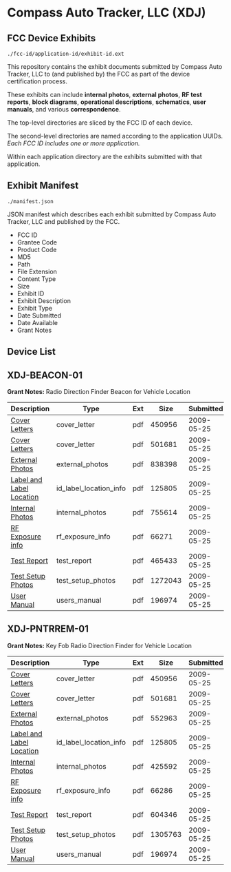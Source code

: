 # Compass Auto Tracker, LLC (XDJ)
## FCC Device Exhibits

```
./fcc-id/application-id/exhibit-id.ext
```

This repository contains the exhibit documents submitted by Compass Auto Tracker, LLC to (and published by) the FCC as part of the device certification process.

These exhibits can include **internal photos**, **external photos**, **RF test reports**, **block diagrams**, **operational descriptions**, **schematics**, **user manuals**, and various **correspondence**.

The top-level directories are sliced by the FCC ID of each device.

The second-level directories are named according to the application UUIDs. *Each FCC ID includes one or more application.*

Within each application directory are the exhibits submitted with that application. 

## Exhibit Manifest

```
./manifest.json
```

JSON manifest which describes each exhibit submitted by Compass Auto Tracker, LLC and published by the FCC.

- FCC ID
- Grantee Code
- Product Code
- MD5
- Path
- File Extension
- Content Type
- Size
- Exhibit ID
- Exhibit Description
- Exhibit Type
- Date Submitted
- Date Available
- Grant Notes

## Device List
## XDJ-BEACON-01
**Grant Notes:** Radio Direction Finder Beacon for Vehicle Location

| Description | Type | Ext | Size | Submitted | Available |
| ----------- | ---- | --- | ---- | --------- | --------- |
| [Cover Letters](XDJ-BEACON-01/4a6bfea34d517e583325ea815bbe8808/1115002.pdf) | cover_letter | pdf | 450956 | 2009-05-25 | 2009-05-25 |
| [Cover Letters](XDJ-BEACON-01/4a6bfea34d517e583325ea815bbe8808/1115003.pdf) | cover_letter | pdf | 501681 | 2009-05-25 | 2009-05-25 |
| [External Photos](XDJ-BEACON-01/4a6bfea34d517e583325ea815bbe8808/1115004.pdf) | external_photos | pdf | 838398 | 2009-05-25 | 2009-05-25 |
| [Label and Label Location](XDJ-BEACON-01/4a6bfea34d517e583325ea815bbe8808/1115005.pdf) | id_label_location_info | pdf | 125805 | 2009-05-25 | 2009-05-25 |
| [Internal Photos](XDJ-BEACON-01/4a6bfea34d517e583325ea815bbe8808/1115006.pdf) | internal_photos | pdf | 755614 | 2009-05-25 | 2009-05-25 |
| [RF Exposure info](XDJ-BEACON-01/4a6bfea34d517e583325ea815bbe8808/1115010.pdf) | rf_exposure_info | pdf | 66271 | 2009-05-25 | 2009-05-25 |
| [Test Report](XDJ-BEACON-01/4a6bfea34d517e583325ea815bbe8808/1115012.pdf) | test_report | pdf | 465433 | 2009-05-25 | 2009-05-25 |
| [Test Setup Photos](XDJ-BEACON-01/4a6bfea34d517e583325ea815bbe8808/1115013.pdf) | test_setup_photos | pdf | 1272043 | 2009-05-25 | 2009-05-25 |
| [User Manual](XDJ-BEACON-01/4a6bfea34d517e583325ea815bbe8808/1115014.pdf) | users_manual | pdf | 196974 | 2009-05-25 | 2009-05-25 |
## XDJ-PNTRREM-01
**Grant Notes:** Key Fob Radio Direction Finder for Vehicle Location

| Description | Type | Ext | Size | Submitted | Available |
| ----------- | ---- | --- | ---- | --------- | --------- |
| [Cover Letters](XDJ-PNTRREM-01/b7c4a9be8c6ec9426989e476cd3b8625/1115016.pdf) | cover_letter | pdf | 450956 | 2009-05-25 | 2009-05-25 |
| [Cover Letters](XDJ-PNTRREM-01/b7c4a9be8c6ec9426989e476cd3b8625/1115017.pdf) | cover_letter | pdf | 501681 | 2009-05-25 | 2009-05-25 |
| [External Photos](XDJ-PNTRREM-01/b7c4a9be8c6ec9426989e476cd3b8625/1115018.pdf) | external_photos | pdf | 552963 | 2009-05-25 | 2009-05-25 |
| [Label and Label Location](XDJ-PNTRREM-01/b7c4a9be8c6ec9426989e476cd3b8625/1115019.pdf) | id_label_location_info | pdf | 125805 | 2009-05-25 | 2009-05-25 |
| [Internal Photos](XDJ-PNTRREM-01/b7c4a9be8c6ec9426989e476cd3b8625/1115020.pdf) | internal_photos | pdf | 425592 | 2009-05-25 | 2009-05-25 |
| [RF Exposure info](XDJ-PNTRREM-01/b7c4a9be8c6ec9426989e476cd3b8625/1115024.pdf) | rf_exposure_info | pdf | 66286 | 2009-05-25 | 2009-05-25 |
| [Test Report](XDJ-PNTRREM-01/b7c4a9be8c6ec9426989e476cd3b8625/1115026.pdf) | test_report | pdf | 604346 | 2009-05-25 | 2009-05-25 |
| [Test Setup Photos](XDJ-PNTRREM-01/b7c4a9be8c6ec9426989e476cd3b8625/1115027.pdf) | test_setup_photos | pdf | 1305763 | 2009-05-25 | 2009-05-25 |
| [User Manual](XDJ-PNTRREM-01/b7c4a9be8c6ec9426989e476cd3b8625/1115028.pdf) | users_manual | pdf | 196974 | 2009-05-25 | 2009-05-25 |
